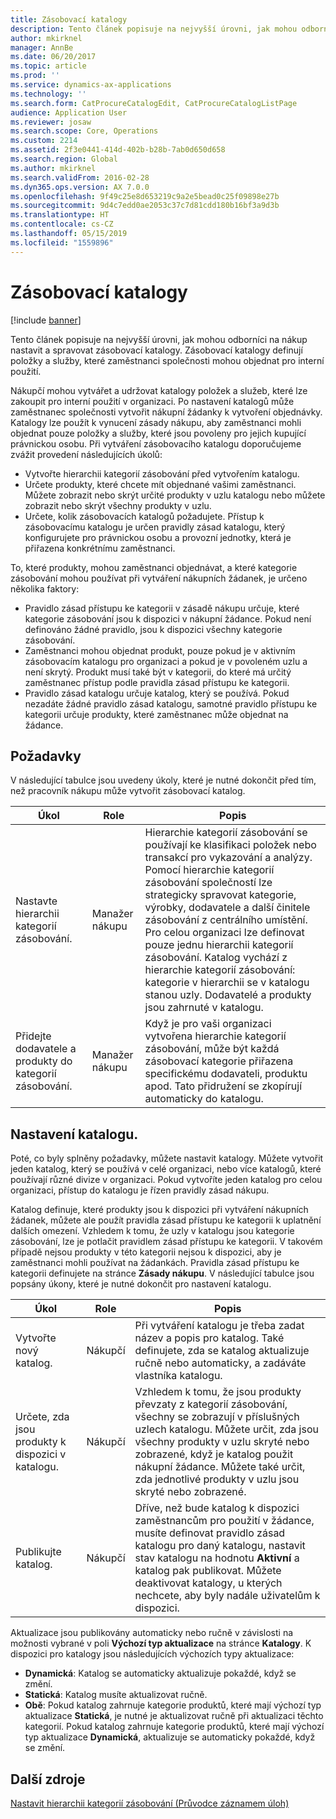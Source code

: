 ```yaml
---
title: Zásobovací katalogy
description: Tento článek popisuje na nejvyšší úrovni, jak mohou odborníci na nákup nastavit a spravovat zásobovací katalogy. Zásobovací katalogy definují položky a služby, které zaměstnanci společnosti mohou objednat pro interní použití.
author: mkirknel
manager: AnnBe
ms.date: 06/20/2017
ms.topic: article
ms.prod: ''
ms.service: dynamics-ax-applications
ms.technology: ''
ms.search.form: CatProcureCatalogEdit, CatProcureCatalogListPage
audience: Application User
ms.reviewer: josaw
ms.search.scope: Core, Operations
ms.custom: 2214
ms.assetid: 2f3e0441-414d-402b-b28b-7ab0d650d658
ms.search.region: Global
ms.author: mkirknel
ms.search.validFrom: 2016-02-28
ms.dyn365.ops.version: AX 7.0.0
ms.openlocfilehash: 9f49c25e8d653219c9a2e5bead0c25f09898e27b
ms.sourcegitcommit: 9d4c7edd0ae2053c37c7d81cdd180b16bf3a9d3b
ms.translationtype: HT
ms.contentlocale: cs-CZ
ms.lasthandoff: 05/15/2019
ms.locfileid: "1559896"
---
```

# <a name="procurement-catalogs"></a>Zásobovací katalogy

[!include [banner](../includes/banner.md)]

Tento článek popisuje na nejvyšší úrovni, jak mohou odborníci na nákup nastavit a spravovat zásobovací katalogy. Zásobovací katalogy definují položky a služby, které zaměstnanci společnosti mohou objednat pro interní použití.

Nákupčí mohou vytvářet a udržovat katalogy položek a služeb, které lze zakoupit pro interní použití v organizaci. Po nastavení katalogů může zaměstnanec společnosti vytvořit nákupní žádanky k vytvoření objednávky. Katalogy lze použít k vynucení zásady nákupu, aby zaměstnanci mohli objednat pouze položky a služby, které jsou povoleny pro jejich kupující právnickou osobu. Při vytváření zásobovacího katalogu doporučujeme zvážit provedení následujících úkolů:

-   Vytvořte hierarchii kategorií zásobování před vytvořením katalogu.
-   Určete produkty, které chcete mít objednané vašimi zaměstnanci. Můžete zobrazit nebo skrýt určité produkty v uzlu katalogu nebo můžete zobrazit nebo skrýt všechny produkty v uzlu.
-   Určete, kolik zásobovacích katalogů požadujete. Přístup k zásobovacímu katalogu je určen pravidly zásad katalogu, který konfigurujete pro právnickou osobu a provozní jednotky, která je přiřazena konkrétnímu zaměstnanci.

To, které produkty, mohou zaměstnanci objednávat, a které kategorie zásobování mohou používat při vytváření nákupních žádanek, je určeno několika faktory:

-   Pravidlo zásad přístupu ke kategorii v zásadě nákupu určuje, které kategorie zásobování jsou k dispozici v nákupní žádance. Pokud není definováno žádné pravidlo, jsou k dispozici všechny kategorie zásobování.
-   Zaměstnanci mohou objednat produkt, pouze pokud je v aktivním zásobovacím katalogu pro organizaci a pokud je v povoleném uzlu a není skrytý. Produkt musí také být v kategorii, do které má určitý zaměstnanec přístup podle pravidla zásad přístupu ke kategorii.
-   Pravidlo zásad katalogu určuje katalog, který se používá. Pokud nezadáte žádné pravidlo zásad katalogu, samotné pravidlo přístupu ke kategorii určuje produkty, které zaměstnanec může objednat na žádance.

## <a name="prerequisites"></a>Požadavky
V následující tabulce jsou uvedeny úkoly, které je nutné dokončit před tím, než pracovník nákupu může vytvořit zásobovací katalog.

| Úkol                                                | Role               | Popis                                                                                                                                                                                                                                                                                                                                                                                                                                                                                                             |
|-----------------------------------------------------|--------------------|-------------------------------------------------------------------------------------------------------------------------------------------------------------------------------------------------------------------------------------------------------------------------------------------------------------------------------------------------------------------------------------------------------------------------------------------------------------------------------------------------------------------------|
| Nastavte hierarchii kategorií zásobování.            | Manažer nákupu | Hierarchie kategorií zásobování se používají ke klasifikaci položek nebo transakcí pro vykazování a analýzy. Pomocí hierarchie kategorií zásobování společností lze strategicky spravovat kategorie, výrobky, dodavatele a další činitele zásobování z centrálního umístění. Pro celou organizaci lze definovat pouze jednu hierarchii kategorií zásobování. Katalog vychází z hierarchie kategorií zásobování: kategorie v hierarchii se v katalogu stanou uzly. Dodavatelé a produkty jsou zahrnuté v katalogu. |
| Přidejte dodavatele a produkty do kategorií zásobování. | Manažer nákupu | Když je pro vaši organizaci vytvořena hierarchie kategorií zásobování, může být každá zásobovací kategorie přiřazena specifickému dodavateli, produktu apod. Tato přidružení se zkopírují automaticky do katalogu.                                                                                                                                                                                                                                                                                           |

## <a name="setting-up-a-catalog"></a>Nastavení katalogu.
Poté, co byly splněny požadavky, můžete nastavit katalogy. Můžete vytvořit jeden katalog, který se používá v celé organizaci, nebo více katalogů, které používají různé divize v organizaci. Pokud vytvoříte jeden katalog pro celou organizaci, přístup do katalogu je řízen pravidly zásad nákupu.  

Katalog definuje, které produkty jsou k dispozici při vytváření nákupních žádanek, můžete ale použít pravidla zásad přístupu ke kategorii k uplatnění dalších omezení. Vzhledem k tomu, že uzly v katalogu jsou kategorie zásobování, lze je potlačit pravidlem zásad přístupu ke kategorii. V takovém případě nejsou produkty v této kategorii nejsou k dispozici, aby je zaměstnanci mohli používat na žádankách. Pravidla zásad přístupu ke kategorii definujete na stránce **Zásady nákupu**. V následující tabulce jsou popsány úkony, které je nutné dokončit pro nastavení katalogu.

| Úkol                                                   | Role             | Popis                                                                                                                                                                                                                                                                                                                  |
|--------------------------------------------------------|------------------|------------------------------------------------------------------------------------------------------------------------------------------------------------------------------------------------------------------------------------------------------------------------------------------------------------------------------|
| Vytvořte nový katalog.                                  | Nákupčí | Při vytváření katalogu je třeba zadat název a popis pro katalog. Také definujete, zda se katalog aktualizuje ručně nebo automaticky, a zadáváte vlastníka katalogu.                                                                                                                                      |
| Určete, zda jsou produkty k dispozici v katalogu. | Nákupčí | Vzhledem k tomu, že jsou produkty převzaty z kategorií zásobování, všechny se zobrazují v příslušných uzlech katalogu. Můžete určit, zda jsou všechny produkty v uzlu skryté nebo zobrazené, když je katalog použit nákupní žádance. Můžete také určit, zda jednotlivé produkty v uzlu jsou skryté nebo zobrazené. |
| Publikujte katalog.                                   | Nákupčí | Dříve, než bude katalog k dispozici zaměstnancům pro použití v žádance, musíte definovat pravidlo zásad katalogu pro daný katalogu, nastavit stav katalogu na hodnotu **Aktivní** a katalog pak publikovat. Můžete deaktivovat katalogy, u kterých nechcete, aby byly nadále uživatelům k dispozici.                                              |

Aktualizace jsou publikovány automaticky nebo ručně v závislosti na možnosti vybrané v poli **Výchozí typ aktualizace** na stránce **Katalogy**. K dispozici pro katalogy jsou následujících výchozích typy aktualizace:

-   **Dynamická**: Katalog se automaticky aktualizuje pokaždé, když se změní.
-   **Statická**: Katalog musíte aktualizovat ručně.
-   **Obě**: Pokud katalog zahrnuje kategorie produktů, které mají výchozí typ aktualizace **Statická**, je nutné je aktualizovat ručně při aktualizaci těchto kategorií. Pokud katalog zahrnuje kategorie produktů, které mají výchozí typ aktualizace **Dynamická**, aktualizuje se automaticky pokaždé, když se změní.


<a name="additional-resources"></a>Další zdroje
--------

[Nastavit hierarchii kategorií zásobování (Průvodce záznamem úloh)](tasks/set-up-procurement-category-hierarchy.md)



